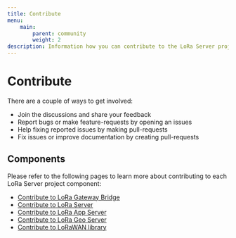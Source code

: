 ```yaml
---
title: Contribute
menu:
    main:
        parent: community
        weight: 2
description: Information how you can contribute to the LoRa Server project.
---
```


# Contribute

There are a couple of ways to get involved:

* Join the discussions and share your feedback
* Report bugs or make feature-requests by opening an issues
* Help fixing reported issues by making pull-requests
* Fix issues or improve documentation by creating pull-requests

## Components

Please refer to the following pages to learn more about contributing to
each LoRa Server project component:

* [Contribute to LoRa Gateway Bridge](/lora-gateway-bridge/community/contribute/)
* [Contribute to LoRa Server](/loraserver/community/contribute/)
* [Contribute to LoRa App Server](/lora-app-server/community/contribute/)
* [Contribute to LoRa Geo Server](/lora-geo-server/community/contribute/)
* [Contribute to LoRaWAN library](https://github.com/brocaar/lorawan)